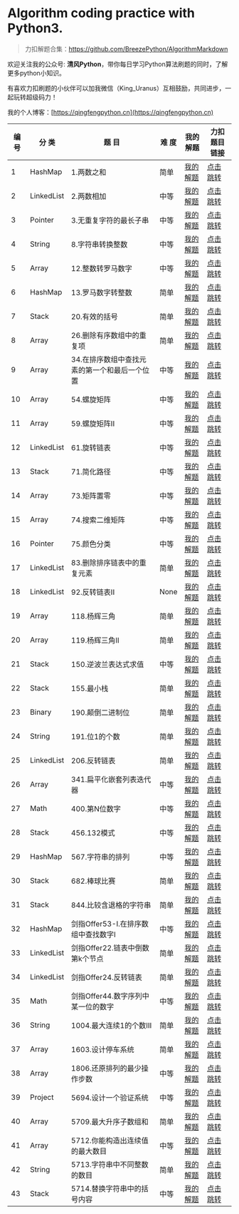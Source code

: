 
# Algorithm coding practice with Python3.

> 力扣解题合集：https://github.com/BreezePython/AlgorithmMarkdown

欢迎关注我的公众号: **清风Python**，带你每日学习Python算法刷题的同时，了解更多python小知识。

有喜欢力扣刷题的小伙伴可以加我微信（King_Uranus）互相鼓励，共同进步，一起玩转超级码力！

我的个人博客：[https://qingfengpython.cn](https://qingfengpython.cn)

| 编 号  | 分 类 | 题 目 | 难 度 | 我的解题 | 力扣题目链接 |
| ----- | ----- | ---- | ---- |  ------ |  --------  |
|1|HashMap|1.两数之和|简单|[我的解题](markdown/Leetcode/_HashMap/1.两数之和.md)|[点击跳转](https://leetcode-cn.com/problems/two-sum/)|
|2|LinkedList|2.两数相加|中等|[我的解题](markdown/Leetcode/_LinkedList/2.两数相加.md)|[点击跳转](https://leetcode-cn.com/problems/add-two-numbers/)|
|3|Pointer|3.无重复字符的最长子串|中等|[我的解题](markdown/Leetcode/_Pointer/3.无重复字符的最长子串.md)|[点击跳转](https://leetcode-cn.com/problems/longest-substring-without-repeating-characters/)|
|4|String|8.字符串转换整数|中等|[我的解题](markdown/Leetcode/_String/8.字符串转换整数.md)|[点击跳转](https://leetcode-cn.com/problems/string-to-integer-atoi/)|
|5|Array|12.整数转罗马数字|中等|[我的解题](markdown/Leetcode/_Array/12.整数转罗马数字.md)|[点击跳转](https://leetcode-cn.com/problems/integer-to-roman/)|
|6|HashMap|13.罗马数字转整数|简单|[我的解题](markdown/Leetcode/_HashMap/13.罗马数字转整数.md)|[点击跳转](https://leetcode-cn.com/problems/roman-to-integer/)|
|7|Stack|20.有效的括号|简单|[我的解题](markdown/Leetcode/_Stack/20.有效的括号.md)|[点击跳转](https://leetcode-cn.com/problems/valid-parentheses/)|
|8|Array|26.删除有序数组中的重复项|简单|[我的解题](markdown/Leetcode/_Array/26.删除有序数组中的重复项.md)|[点击跳转](https://leetcode-cn.com/problems/remove-duplicates-from-sorted-array/)|
|9|Array|34.在排序数组中查找元素的第一个和最后一个位置|中等|[我的解题](markdown/Leetcode/_Array/34.在排序数组中查找元素的第一个和最后一个位置.md)|[点击跳转](https://leetcode-cn.com/problems/find-first-and-last-position-of-element-in-sorted-array/)|
|10|Array|54.螺旋矩阵|中等|[我的解题](markdown/Leetcode/_Array/54.螺旋矩阵.md)|[点击跳转](https://leetcode-cn.com/problems/spiral-matrix/)|
|11|Array|59.螺旋矩阵II|中等|[我的解题](markdown/Leetcode/_Array/59.螺旋矩阵II.md)|[点击跳转](https://leetcode-cn.com/problems/spiral-matrix/)|
|12|LinkedList|61.旋转链表|中等|[我的解题](markdown/Leetcode/_LinkedList/61.旋转链表.md)|[点击跳转](https://leetcode-cn.com/problems/rotate-list/)|
|13|Stack|71.简化路径|中等|[我的解题](markdown/Leetcode/_Stack/71.简化路径.md)|[点击跳转](https://leetcode-cn.com/problems/simplify-path/)|
|14|Array|73.矩阵置零|中等|[我的解题](markdown/Leetcode/_Array/73.矩阵置零.md)|[点击跳转](https://leetcode-cn.com/problems/set-matrix-zeroes/)|
|15|Array|74.搜索二维矩阵|中等|[我的解题](markdown/Leetcode/_Array/74.搜索二维矩阵.md)|[点击跳转](https://leetcode-cn.com/problems/search-a-2d-matrix/)|
|16|Pointer|75.颜色分类|中等|[我的解题](markdown/Leetcode/_Pointer/75.颜色分类.md)|[点击跳转](https://leetcode-cn.com/problems/sort-colors/)|
|17|LinkedList|83.删除排序链表中的重复元素|简单|[我的解题](markdown/Leetcode/_LinkedList/83.删除排序链表中的重复元素.md)|[点击跳转](https://leetcode-cn.com/problems/remove-duplicates-from-sorted-list/)|
|18|LinkedList|92.反转链表II|None|[我的解题](markdown/Leetcode/_LinkedList/92.反转链表II.md)|[点击跳转](None)|
|19|Array|118.杨辉三角|简单|[我的解题](markdown/Leetcode/_Array/118.杨辉三角.md)|[点击跳转](https://leetcode-cn.com/problems/pascals-triangle/)|
|20|Array|119.杨辉三角II|简单|[我的解题](markdown/Leetcode/_Array/119.杨辉三角II.md)|[点击跳转](https://leetcode-cn.com/problems/pascals-triangle-ii/)|
|21|Stack|150.逆波兰表达式求值|中等|[我的解题](markdown/Leetcode/_Stack/150.逆波兰表达式求值.md)|[点击跳转](https://leetcode-cn.com/problems/evaluate-reverse-polish-notation/)|
|22|Stack|155.最小栈|简单|[我的解题](markdown/Leetcode/_Stack/155.最小栈.md)|[点击跳转](https://leetcode-cn.com/problems/min-stack/)|
|23|Binary|190.颠倒二进制位|简单|[我的解题](markdown/Leetcode/_Binary/190.颠倒二进制位.md)|[点击跳转](https://leetcode-cn.com/problems/reverse-bits/)|
|24|String|191.位1的个数|简单|[我的解题](markdown/Leetcode/_String/191.位1的个数.md)|[点击跳转](https://leetcode-cn.com/problems/number-of-1-bits/)|
|25|LinkedList|206.反转链表|简单|[我的解题](markdown/Leetcode/_LinkedList/206.反转链表.md)|[点击跳转](https://leetcode-cn.com/problems/reverse-linked-list/)|
|26|Array|341.扁平化嵌套列表迭代器|中等|[我的解题](markdown/Leetcode/_Array/341.扁平化嵌套列表迭代器.md)|[点击跳转](https://leetcode-cn.com/problems/flatten-nested-list-iterator/)|
|27|Math|400.第N位数字|中等|[我的解题](markdown/Leetcode/_Math/400.第N位数字.md)|[点击跳转](https://leetcode-cn.com/problems/nth-digit/)|
|28|Stack|456.132模式|中等|[我的解题](markdown/Leetcode/_Stack/456.132模式.md)|[点击跳转](https://leetcode-cn.com/problems/132-pattern/)|
|29|HashMap|567.字符串的排列|中等|[我的解题](markdown/Leetcode/_HashMap/567.字符串的排列.md)|[点击跳转](https://leetcode-cn.com/problems/permutation-in-string/)|
|30|Stack|682.棒球比赛|简单|[我的解题](markdown/Leetcode/_Stack/682.棒球比赛.md)|[点击跳转](https://leetcode-cn.com/problems/baseball-game/)|
|31|Stack|844.比较含退格的字符串|简单|[我的解题](markdown/Leetcode/_Stack/844.比较含退格的字符串.md)|[点击跳转](https://leetcode-cn.com/problems/backspace-string-compare/)|
|32|HashMap|剑指Offer53-I.在排序数组中查找数字I|中等|[我的解题](markdown/Leetcode/_HashMap/剑指Offer53-I.在排序数组中查找数字I.md)|[点击跳转](https://leetcode-cn.com/problems/zai-pai-xu-shu-zu-zhong-cha-zhao-shu-zi-lcof/)|
|33|LinkedList|剑指Offer22.链表中倒数第k个节点|简单|[我的解题](markdown/Leetcode/_LinkedList/剑指Offer22.链表中倒数第k个节点.md)|[点击跳转](https://leetcode-cn.com/problems/lian-biao-zhong-dao-shu-di-kge-jie-dian-lcof/)|
|34|LinkedList|剑指Offer24.反转链表|简单|[我的解题](markdown/Leetcode/_LinkedList/剑指Offer24.反转链表.md)|[点击跳转](https://leetcode-cn.com/problems/fan-zhuan-lian-biao-lcof/)|
|35|Math|剑指Offer44.数字序列中某一位的数字|中等|[我的解题](markdown/Leetcode/_Math/剑指Offer44.数字序列中某一位的数字.md)|[点击跳转](https://leetcode-cn.com/problems/integer-to-roman/)|
|36|String|1004.最大连续1的个数III|简单|[我的解题](markdown/Leetcode/_String/1004.最大连续1的个数III.md)|[点击跳转](https://leetcode-cn.com/problems/number-of-1-bits/)|
|37|Array|1603.设计停车系统|简单|[我的解题](markdown/Leetcode/_Array/1603.设计停车系统.md)|[点击跳转](https://leetcode-cn.com/problems/design-parking-system/)|
|38|Array|1806.还原排列的最少操作步数|中等|[我的解题](markdown/Leetcode/_Array/1806.还原排列的最少操作步数.md)|[点击跳转](https://leetcode-cn.com/problems/minimum-number-of-operations-to-reinitialize-a-permutation/)|
|39|Project|5694.设计一个验证系统|中等|[我的解题](markdown/Leetcode/_Project/5694.设计一个验证系统.md)|[点击跳转](https://leetcode-cn.com/problems/design-authentication-manager/solution/5694she-ji-yi-ge-yan-zheng-xi-tong-by-qi-bsy3/)|
|40|Array|5709.最大升序子数组和|简单|[我的解题](markdown/Leetcode/_Array/5709.最大升序子数组和.md)|[点击跳转](https://leetcode-cn.com/problems/maximum-ascending-subarray-sum/solution/5709zui-da-sheng-xu-zi-shu-zu-he-pythony-3gdj/)|
|41|Array|5712.你能构造出连续值的最大数目|中等|[我的解题](markdown/Leetcode/_Array/5712.你能构造出连续值的最大数目.md)|[点击跳转](https://leetcode-cn.com/problems/maximum-number-of-consecutive-values-you-can-make/solution/5712ni-neng-gou-zao-chu-lian-xu-zhi-de-z-1zk4/)|
|42|String|5713.字符串中不同整数的数目|简单|[我的解题](markdown/Leetcode/_String/5713.字符串中不同整数的数目.md)|[点击跳转](https://leetcode-cn.com/problems/number-of-different-integers-in-a-string/)|
|43|Stack|5714.替换字符串中的括号内容|中等|[我的解题](markdown/Leetcode/_Stack/5714.替换字符串中的括号内容.md)|[点击跳转](https://leetcode-cn.com/problems/evaluate-the-bracket-pairs-of-a-string/)|
